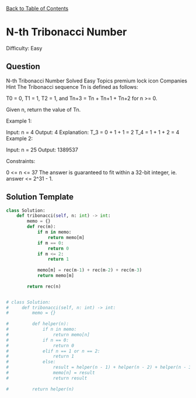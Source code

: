 [Back to Table of Contents](../../README.md)

# N-th Tribonacci Number
Difficulty: Easy

## Question
N-th Tribonacci Number
Solved
Easy
Topics
premium lock icon
Companies
Hint
The Tribonacci sequence Tn is defined as follows: 

T0 = 0, T1 = 1, T2 = 1, and Tn+3 = Tn + Tn+1 + Tn+2 for n >= 0.

Given n, return the value of Tn.

 

Example 1:

Input: n = 4
Output: 4
Explanation:
T_3 = 0 + 1 + 1 = 2
T_4 = 1 + 1 + 2 = 4
Example 2:

Input: n = 25
Output: 1389537
 

Constraints:

0 <= n <= 37
The answer is guaranteed to fit within a 32-bit integer, ie. answer <= 2^31 - 1.

## Solution Template
```python
class Solution:
    def tribonacci(self, n: int) -> int:
        memo = {}
        def rec(m):
            if m in memo:
                return memo[m]
            if m == 0:
                return 0
            if m <= 2:
                return 1
            
            memo[m] = rec(m-1) + rec(m-2) + rec(m-3)
            return memo[m]
        
        return rec(n)


# class Solution:
#     def tribonacci(self, n: int) -> int:
#         memo = {}
        
#         def helper(n):
#             if n in memo:
#                 return memo[n]
#             if n == 0:
#                 return 0
#             elif n == 1 or n == 2:
#                 return 1
#             else:
#                 result = helper(n - 1) + helper(n - 2) + helper(n - 3)
#                 memo[n] = result
#                 return result
        
#         return helper(n)
```
